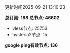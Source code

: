 更新时间2025-09-21 13:10:23

**总订阅: 188**
**总节点: 46602**
- vless节点: 25753
- hysteria2节点: 15

**google ping有效节点: 136**
